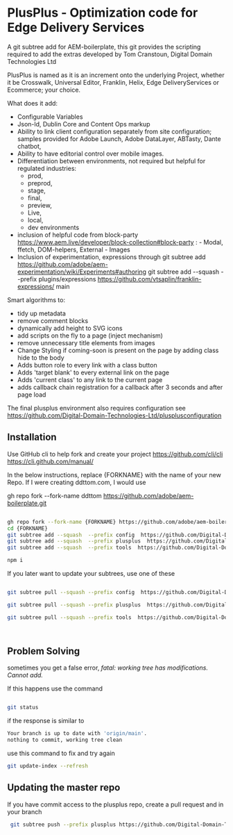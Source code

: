 # PlusPlus - Optimization code for Edge Delivery Services

A git subtree add for AEM-boilerplate, this git provides the scripting required to add the extras developed by Tom Cranstoun, Digital Domain Technologies Ltd

PlusPlus is named as it is an increment onto the underlying Project, whether it be Crosswalk, Universal Editor, Franklin, Helix, Edge DeliveryServices or Ecommerce; your choice.

What does it add:

- Configurable Variables
- Json-ld, Dublin Core and Content Ops markup
- Ability to link client configuration separately from site configuration; samples provided for Adobe Launch, Adobe DataLayer, ABTasty, Dante chatbot,
- Ability to have editorial control over mobile images.
- Differentiation between environments, not required but helpful for regulated industries:
  - prod,
  - preprod,
  - stage,
  - final,
  - preview,
  - Live,
  - local,
  - dev environments
- inclusion of helpful code from block-party <https://www.aem.live/developer/block-collection#block-party> : - Modal, ffetch, DOM-helpers, External - Images
- Inclusion of experimentation, expressions through
 git subtree add <https://github.com/adobe/aem-experimentation/wiki/Experiments#authoring>
 git subtree add --squash  --prefix plugins/expressions  <https://github.com/vtsaplin/franklin-expressions/> main

Smart algorithms to:

- tidy up metadata
- remove comment blocks
- dynamically add height to SVG icons
- add scripts on the fly to a page (inject mechanism)
- remove unnecessary title elements from images
- Change Styling if coming-soon is present on the page by adding class hide to the body
- Adds button role to every link with a class button
- Adds 'target blank' to every external link on the page
- Adds 'current class' to any link to the current page
- adds callback chain registration for a callback after 3 seconds and after page load

The final plusplus environment also requires configuration see <https://github.com/Digital-Domain-Technologies-Ltd/plusplusconfiguration>

## Installation

Use GitHub cli to help fork and create your project <https://github.com/cli/cli>  <https://cli.github.com/manual/>

In the below instructions, replace {FORKNAME} with the name of your new Repo.  If I were creating ddttom.com, I would use

gh repo fork --fork-name ddttom <https://github.com/adobe/aem-boilerplate.git>

```sh

gh repo fork --fork-name {FORKNAME} https://github.com/adobe/aem-boilerplate.git
cd {FORKNAME}
git subtree add --squash  --prefix config  https://github.com/Digital-Domain-Technologies-Ltd/plusplusconfig main
git subtree add --squash  --prefix plusplus  https://github.com/Digital-Domain-Technologies-Ltd/plusplus main
git subtree add --squash  --prefix tools  https://github.com/Digital-Domain-Technologies-Ltd/plusplustools main

npm i

```

If you later want to update your subtrees, use one of these

```sh

git subtree pull --squash --prefix config  https://github.com/Digital-Domain-Technologies-Ltd/plusplusconfig main

git subtree pull --squash --prefix plusplus  https://github.com/Digital-Domain-Technologies-Ltd/plusplus main

git subtree pull --squash --prefix tools  https://github.com/Digital-Domain-Technologies-Ltd/plusplustools main




```

## Problem Solving

sometimes you get a false error, *fatal: working tree has modifications.  Cannot add.*

If this happens use the command

```sh

git status

```

if the response is similar to

```sh
Your branch is up to date with 'origin/main'.
nothing to commit, working tree clean

```

use this command to fix and try again

```sh
git update-index --refresh

```

## Updating the master repo

If you have commit access to the plusplus repo, create a pull request and in your branch

```sh
 git subtree push --prefix plusplus https://github.com/Digital-Domain-Technologies-Ltd/plusplus main         

```

